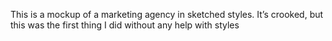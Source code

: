This is a mockup of a marketing agency in sketched styles. It’s crooked, but this was the first thing I did without any help with styles
